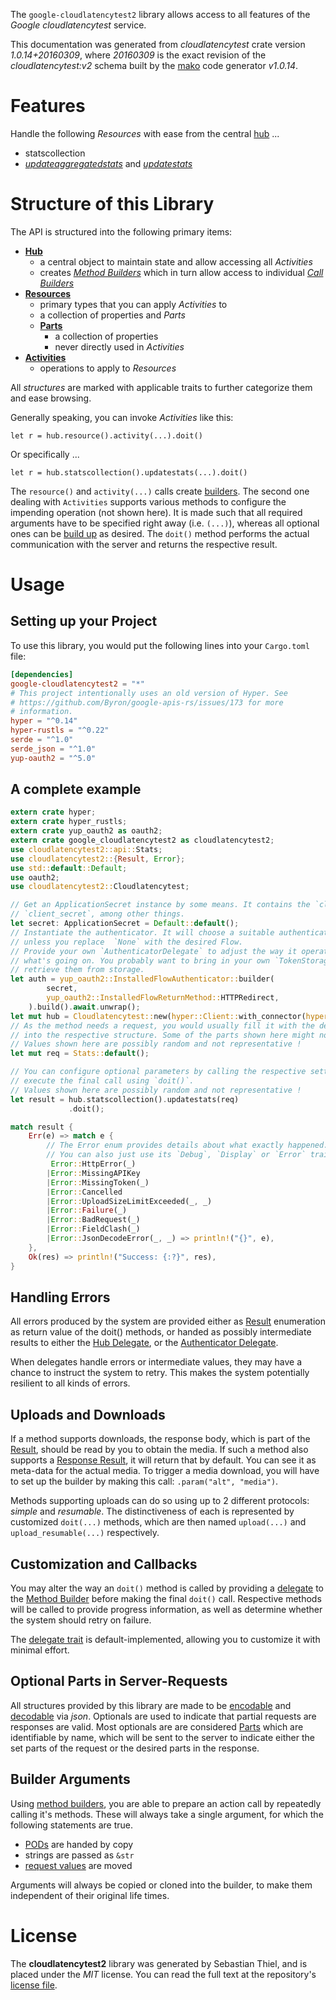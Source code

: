 <!---
DO NOT EDIT !
This file was generated automatically from 'src/mako/api/README.md.mako'
DO NOT EDIT !
-->
The `google-cloudlatencytest2` library allows access to all features of the *Google cloudlatencytest* service.

This documentation was generated from *cloudlatencytest* crate version *1.0.14+20160309*, where *20160309* is the exact revision of the *cloudlatencytest:v2* schema built by the [mako](http://www.makotemplates.org/) code generator *v1.0.14*.
# Features

Handle the following *Resources* with ease from the central [hub](https://docs.rs/google-cloudlatencytest2/1.0.14+20160309/google_cloudlatencytest2/Cloudlatencytest) ... 

* statscollection
 * [*updateaggregatedstats*](https://docs.rs/google-cloudlatencytest2/1.0.14+20160309/google_cloudlatencytest2/api::StatscollectionUpdateaggregatedstatCall) and [*updatestats*](https://docs.rs/google-cloudlatencytest2/1.0.14+20160309/google_cloudlatencytest2/api::StatscollectionUpdatestatCall)




# Structure of this Library

The API is structured into the following primary items:

* **[Hub](https://docs.rs/google-cloudlatencytest2/1.0.14+20160309/google_cloudlatencytest2/Cloudlatencytest)**
    * a central object to maintain state and allow accessing all *Activities*
    * creates [*Method Builders*](https://docs.rs/google-cloudlatencytest2/1.0.14+20160309/google_cloudlatencytest2/client::MethodsBuilder) which in turn
      allow access to individual [*Call Builders*](https://docs.rs/google-cloudlatencytest2/1.0.14+20160309/google_cloudlatencytest2/client::CallBuilder)
* **[Resources](https://docs.rs/google-cloudlatencytest2/1.0.14+20160309/google_cloudlatencytest2/client::Resource)**
    * primary types that you can apply *Activities* to
    * a collection of properties and *Parts*
    * **[Parts](https://docs.rs/google-cloudlatencytest2/1.0.14+20160309/google_cloudlatencytest2/client::Part)**
        * a collection of properties
        * never directly used in *Activities*
* **[Activities](https://docs.rs/google-cloudlatencytest2/1.0.14+20160309/google_cloudlatencytest2/client::CallBuilder)**
    * operations to apply to *Resources*

All *structures* are marked with applicable traits to further categorize them and ease browsing.

Generally speaking, you can invoke *Activities* like this:

```Rust,ignore
let r = hub.resource().activity(...).doit()
```

Or specifically ...

```ignore
let r = hub.statscollection().updatestats(...).doit()
```

The `resource()` and `activity(...)` calls create [builders][builder-pattern]. The second one dealing with `Activities` 
supports various methods to configure the impending operation (not shown here). It is made such that all required arguments have to be 
specified right away (i.e. `(...)`), whereas all optional ones can be [build up][builder-pattern] as desired.
The `doit()` method performs the actual communication with the server and returns the respective result.

# Usage

## Setting up your Project

To use this library, you would put the following lines into your `Cargo.toml` file:

```toml
[dependencies]
google-cloudlatencytest2 = "*"
# This project intentionally uses an old version of Hyper. See
# https://github.com/Byron/google-apis-rs/issues/173 for more
# information.
hyper = "^0.14"
hyper-rustls = "^0.22"
serde = "^1.0"
serde_json = "^1.0"
yup-oauth2 = "^5.0"
```

## A complete example

```Rust
extern crate hyper;
extern crate hyper_rustls;
extern crate yup_oauth2 as oauth2;
extern crate google_cloudlatencytest2 as cloudlatencytest2;
use cloudlatencytest2::api::Stats;
use cloudlatencytest2::{Result, Error};
use std::default::Default;
use oauth2;
use cloudlatencytest2::Cloudlatencytest;

// Get an ApplicationSecret instance by some means. It contains the `client_id` and 
// `client_secret`, among other things.
let secret: ApplicationSecret = Default::default();
// Instantiate the authenticator. It will choose a suitable authentication flow for you, 
// unless you replace  `None` with the desired Flow.
// Provide your own `AuthenticatorDelegate` to adjust the way it operates and get feedback about 
// what's going on. You probably want to bring in your own `TokenStorage` to persist tokens and
// retrieve them from storage.
let auth = yup_oauth2::InstalledFlowAuthenticator::builder(
        secret,
        yup_oauth2::InstalledFlowReturnMethod::HTTPRedirect,
    ).build().await.unwrap();
let mut hub = Cloudlatencytest::new(hyper::Client::with_connector(hyper::net::HttpsConnector::new(hyper_rustls::TlsClient::new())), auth);
// As the method needs a request, you would usually fill it with the desired information
// into the respective structure. Some of the parts shown here might not be applicable !
// Values shown here are possibly random and not representative !
let mut req = Stats::default();

// You can configure optional parameters by calling the respective setters at will, and
// execute the final call using `doit()`.
// Values shown here are possibly random and not representative !
let result = hub.statscollection().updatestats(req)
             .doit();

match result {
    Err(e) => match e {
        // The Error enum provides details about what exactly happened.
        // You can also just use its `Debug`, `Display` or `Error` traits
         Error::HttpError(_)
        |Error::MissingAPIKey
        |Error::MissingToken(_)
        |Error::Cancelled
        |Error::UploadSizeLimitExceeded(_, _)
        |Error::Failure(_)
        |Error::BadRequest(_)
        |Error::FieldClash(_)
        |Error::JsonDecodeError(_, _) => println!("{}", e),
    },
    Ok(res) => println!("Success: {:?}", res),
}

```
## Handling Errors

All errors produced by the system are provided either as [Result](https://docs.rs/google-cloudlatencytest2/1.0.14+20160309/google_cloudlatencytest2/client::Result) enumeration as return value of
the doit() methods, or handed as possibly intermediate results to either the 
[Hub Delegate](https://docs.rs/google-cloudlatencytest2/1.0.14+20160309/google_cloudlatencytest2/client::Delegate), or the [Authenticator Delegate](https://docs.rs/yup-oauth2/*/yup_oauth2/trait.AuthenticatorDelegate.html).

When delegates handle errors or intermediate values, they may have a chance to instruct the system to retry. This 
makes the system potentially resilient to all kinds of errors.

## Uploads and Downloads
If a method supports downloads, the response body, which is part of the [Result](https://docs.rs/google-cloudlatencytest2/1.0.14+20160309/google_cloudlatencytest2/client::Result), should be
read by you to obtain the media.
If such a method also supports a [Response Result](https://docs.rs/google-cloudlatencytest2/1.0.14+20160309/google_cloudlatencytest2/client::ResponseResult), it will return that by default.
You can see it as meta-data for the actual media. To trigger a media download, you will have to set up the builder by making
this call: `.param("alt", "media")`.

Methods supporting uploads can do so using up to 2 different protocols: 
*simple* and *resumable*. The distinctiveness of each is represented by customized 
`doit(...)` methods, which are then named `upload(...)` and `upload_resumable(...)` respectively.

## Customization and Callbacks

You may alter the way an `doit()` method is called by providing a [delegate](https://docs.rs/google-cloudlatencytest2/1.0.14+20160309/google_cloudlatencytest2/client::Delegate) to the 
[Method Builder](https://docs.rs/google-cloudlatencytest2/1.0.14+20160309/google_cloudlatencytest2/client::CallBuilder) before making the final `doit()` call. 
Respective methods will be called to provide progress information, as well as determine whether the system should 
retry on failure.

The [delegate trait](https://docs.rs/google-cloudlatencytest2/1.0.14+20160309/google_cloudlatencytest2/client::Delegate) is default-implemented, allowing you to customize it with minimal effort.

## Optional Parts in Server-Requests

All structures provided by this library are made to be [encodable](https://docs.rs/google-cloudlatencytest2/1.0.14+20160309/google_cloudlatencytest2/client::RequestValue) and 
[decodable](https://docs.rs/google-cloudlatencytest2/1.0.14+20160309/google_cloudlatencytest2/client::ResponseResult) via *json*. Optionals are used to indicate that partial requests are responses 
are valid.
Most optionals are are considered [Parts](https://docs.rs/google-cloudlatencytest2/1.0.14+20160309/google_cloudlatencytest2/client::Part) which are identifiable by name, which will be sent to 
the server to indicate either the set parts of the request or the desired parts in the response.

## Builder Arguments

Using [method builders](https://docs.rs/google-cloudlatencytest2/1.0.14+20160309/google_cloudlatencytest2/client::CallBuilder), you are able to prepare an action call by repeatedly calling it's methods.
These will always take a single argument, for which the following statements are true.

* [PODs][wiki-pod] are handed by copy
* strings are passed as `&str`
* [request values](https://docs.rs/google-cloudlatencytest2/1.0.14+20160309/google_cloudlatencytest2/client::RequestValue) are moved

Arguments will always be copied or cloned into the builder, to make them independent of their original life times.

[wiki-pod]: http://en.wikipedia.org/wiki/Plain_old_data_structure
[builder-pattern]: http://en.wikipedia.org/wiki/Builder_pattern
[google-go-api]: https://github.com/google/google-api-go-client

# License
The **cloudlatencytest2** library was generated by Sebastian Thiel, and is placed 
under the *MIT* license.
You can read the full text at the repository's [license file][repo-license].

[repo-license]: https://github.com/Byron/google-apis-rsblob/master/LICENSE.md
